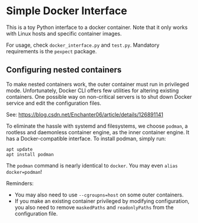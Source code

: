 # Simple Docker Interface

This is a toy Python interface to a docker container. Note that it only works with Linux hosts and specific container images.

For usage, check `docker_interface.py` and `test.py`. Mandatory requirements is the `pexpect` package.

## Configuring nested containers

To make nested containers work, the outer container must run in privileged mode. Unfortunately, Docker CLI offers few utilities for altering existing containers. One possible way on non-critical servers is to shut down Docker service and edit the configuration files.

See: https://blog.csdn.net/Enchanter06/article/details/126891141

To eliminate the hassle with systemd and filesystems, we choose `podman`, a rootless and daemonless container engine, as the inner container engine. It has a Docker-compatible interface. To install podman, simply run:

```plain
apt update
apt install podman
```

The `podman` command is nearly identical to `docker`. You may even `alias docker=podman`!

Reminders:

- You may also need to use `--cgroupns=host` on some outer containers.
- If you make an existing container privileged by modifying configuration, you also need to remove `maskedPaths` and `readonlyPaths` from the configuration file.
